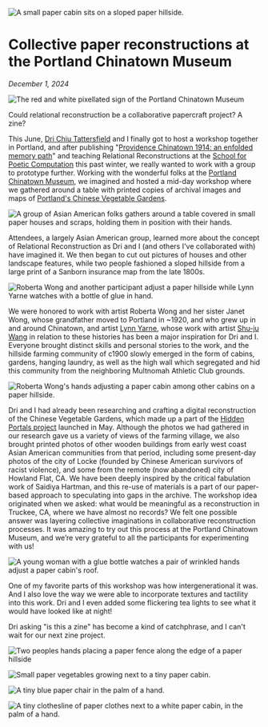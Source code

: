 ![A small paper cabin sits on a sloped paper hillside.](cabin.jpg)

# Collective paper reconstructions at the Portland Chinatown Museum

_December 1, 2024_

![The red and white pixellated sign of the Portland Chinatown Museum](pcm.jpg)
 
Could relational reconstruction be a collaborative papercraft project? A zine?

This June, [Dri Chiu Tattersfield](https://hellodri.itch.io/) and I finally got to host a workshop together in Portland, and after publishing "[Providence Chinatown 1914: an enfolded memory path](https://jywarren.github.io/enfolded-memory-path)" and teaching Relational Reconstructions at the [School for Poetic Computation](https://sfpc.study/blog/reconnecting-together) this past winter, we really wanted to work with a group to prototype further. Working with the wonderful folks at the [Portland Chinatown Museum](https://www.portlandchinatownmuseum.org), we imagined and hosted a mid-day workshop where we gathered around a table with printed copies of archival images and maps of [Portland's Chinese Vegetable Gardens](https://blogs.loc.gov/thesignal/2023/05/relational-reconstruction-of-the-portland-chinese-vegetable-gardens/). 

![A group of Asian American folks gathers around a table covered in small paper houses and scraps, holding them in position with their hands.](gathering.jpg)

Attendees, a largely Asian American group, learned more about the concept of Relational Reconstruction as Dri and I (and others I've collaborated with) have imagined it. We then began to cut out pictures of houses and other landscape features, while two people fashioned a sloped hillside from a large print of a Sanborn insurance map from the late 1800s. 

![Roberta Wong and another participant adjust a paper hillside while Lynn Yarne watches with a bottle of glue in hand.](terrain.jpg)

We were honored to work with artist Roberta Wong and her sister Janet Wong, whose grandfather moved to Portland in ~1920, and who grew up in and around Chinatown, and artist [Lynn Yarne](https://lynnyarne.cargo.site/), whose work with artist [Shu-ju Wang](https://shujuwangartist.com/) in relation to these histories has been a major inspiration for Dri and I. Everyone brought distinct skills and personal stories to the work, and the hillside farming community of c1900 slowly emerged in the form of cabins, gardens, hanging laundry, as well as the high wall which segregated and hid this community from the neighboring Multnomah Athletic Club grounds. 

![Roberta Wong's hands adjusting a paper cabin among other cabins on a paper hillside.](roberta.jpg)

Dri and I had already been researching and crafting a digital reconstruction of the Chinese Vegetable Gardens, which made up a part of the [Hidden Portals project](https://hiddenportals.org) launched in May. Although the photos we had gathered in our research gave us a variety of views of the farming village, we also brought printed photos of other wooden buildings from early west coast Asian American communities from that period, including some present-day photos of the city of Locke (founded by Chinese American survivors of racist violence), and some from the remote (now abandoned) city of Howland Flat, CA. We have been deeply inspired by the critical fabulation work of Saidiya Hartman, and this re-use of materials is a part of our paper-based approach to speculating into gaps in the archive. The workshop idea originated when we asked: what would be meaningful as a reconstruction in Truckee, CA, where we have almost no records? We felt one possible answer was layering collective imaginations in collaborative reconstruction processes. It was amazing to try out this process at the Portland Chinatown Museum, and we’re very grateful to all the participants for experimenting with us! 

![A young woman with a glue bottle watches a pair of wrinkled hands adjust a paper cabin's roof.](glueing.jpg)

One of my favorite parts of this workshop was how intergenerational it was. And I also love the way we were able to incorporate textures and tactility into this work. Dri and I even added some flickering tea lights to see what it would have looked like at night! 

Dri asking "is this a zine" has become a kind of catchphrase, and I can't wait for our next zine project. 

![Two peoples hands placing a paper fence along the edge of a paper hillside](./hands.jpg)

![Small paper vegetables growing next to a tiny paper cabin.](farm.jpg)

![A tiny blue paper chair in the palm of a hand.](chair.jpg)

![A tiny clothesline of paper clothes next to a white paper cabin, in the palm of a hand.](clothes.jpg)
